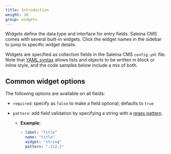 ```yaml
---
title: Introduction
weight: 30
group: widgets
---
```


Widgets define the data type and interface for entry fields. Saleina CMS comes with several built-in widgets. Click the widget names in the sidebar to jump to specific widget details.

Widgets are specified as collection fields in the Saleina CMS `config.yml` file. Note that [YAML syntax](https://en.wikipedia.org/wiki/YAML#Basic_components) allows lists and objects to be written in block or inline style, and the code samples below include a mix of both.

## Common widget options

The following options are available on all fields:

- `required`: specify as `false` to make a field optional; defaults to `true`
- `pattern`: add field validation by specifying a string with a [regex pattern](https://regexr.com/).

  - **Example:**

    ```yaml
    - label: "Title"
      name: "title"
      widget: "string"
      pattern: ".{12,}"
    ```